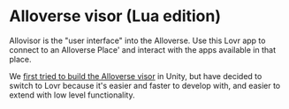 # Alloverse visor (Lua edition)

Allovisor is the "user interface" into the Alloverse. Use this Lovr app to connect to an Alloverse Place' and interact with the apps available in that place.

We [first tried to build the Alloverse visor](https://github.com/alloverse/allovisor)
in Unity, but have decided to switch to Lovr because it's easier and faster to develop
with, and easier to extend with low level functionality.